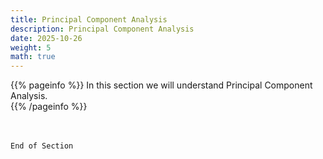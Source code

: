 ```yaml
---
title: Principal Component Analysis
description: Principal Component Analysis
date: 2025-10-26
weight: 5
math: true
---
```


{{% pageinfo %}}
In this section we will understand Principal Component Analysis.<br>
{{% /pageinfo %}}



<br><br>
```End of Section```